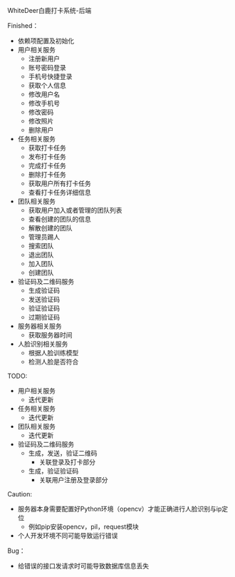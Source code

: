 WhiteDeer白鹿打卡系统-后端

Finished：
* 依赖项配置及初始化
* 用户相关服务
  * 注册新用户
  * 账号密码登录
  * 手机号快捷登录
  * 获取个人信息
  * 修改用户名
  * 修改手机号
  * 修改密码
  * 修改照片
  * 删除用户
* 任务相关服务
  * 获取打卡任务
  * 发布打卡任务
  * 完成打卡任务
  * 删除打卡任务
  * 获取用户所有打卡任务
  * 查看打卡任务详细信息
* 团队相关服务
  * 获取用户加入或者管理的团队列表
  * 查看创建的团队的信息
  * 解散创建的团队
  * 管理员踢人
  * 搜索团队
  * 退出团队
  * 加入团队
  * 创建团队
* 验证码及二维码服务
  * 生成验证码
  * 发送验证码
  * 验证验证码
  * 过期验证码
* 服务器相关服务
  * 获取服务器时间
* 人脸识别相关服务
  * 根据人脸训练模型
  * 检测人脸是否符合

TODO:
* 用户相关服务
  * 迭代更新
* 任务相关服务
  * 迭代更新
* 团队相关服务
  * 迭代更新
* 验证码及二维码服务
  * 生成，发送，验证二维码
    * 关联登录及打卡部分
  * 生成，验证验证码
    * 关联用户注册及登录部分

Caution:
* 服务器本身需要配置好Python环境（opencv）才能正确进行人脸识别与ip定位
  * 例如pip安装opencv，pil，request模块
* 个人开发环境不同可能导致运行错误

Bug：
* 给错误的接口发请求时可能导致数据库信息丢失